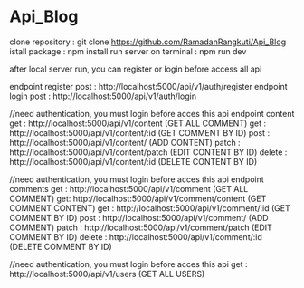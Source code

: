 # Api_Blog
clone repository : git clone https://github.com/RamadanRangkuti/Api_Blog
istall package : npm install
run server on terminal : npm run dev

after local server run, you can register or login before access all api

endpoint register
post : http://localhost:5000/api/v1/auth/register
endpoint login
post : http://localhost:5000/api/v1/auth/login

//need authentication, you must login before acces this api
endpoint content
get : http://localhost:5000/api/v1/content (GET ALL COMMENT)
get : http://localhost:5000/api/v1/content/:id (GET COMMENT BY ID)
post : http://localhost:5000/api/v1/content/ (ADD CONTENT)
patch : http://localhost:5000/api/v1/content/patch (EDIT CONTENT BY ID)
delete : http://localhost:5000/api/v1/content/:id (DELETE CONTENT BY ID)

//need authentication, you must login before acces this api
endpoint comments 
get : http://localhost:5000/api/v1/comment (GET ALL COMMENT)
get: http://localhost:5000/api/v1/comment/content (GET COMMENT CONTENT)
get : http://localhost:5000/api/v1/comment/:id (GET COMMENT BY ID)
post : http://localhost:5000/api/v1/comment/ (ADD COMMENT)
patch : http://localhost:5000/api/v1/comment/patch (EDIT COMMENT BY ID)
delete : http://localhost:5000/api/v1/comment/:id (DELETE COMMENT BY ID)

//need authentication, you must login before acces this api
get : http://localhost:5000/api/v1/users (GET ALL USERS)

